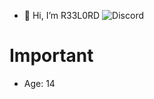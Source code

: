 - 👋 Hi, I’m R33L0RD
![Discord](https://discord-readme-badge.vercel.app/api?id=952609750460301352)

# Important
- Age: 14
<!---
Fuck off!
---!>
